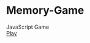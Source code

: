Memory-Game
===========

JavaScript Game </br>
<a href="http://mtrajk.github.io/Memory-Game/">Play</a>
